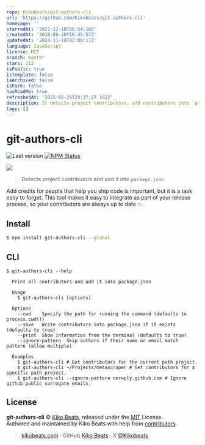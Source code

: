 ```yaml
---
repo: Kikobeats/git-authors-cli
url: 'https://github.com/Kikobeats/git-authors-cli'
homepage: ''
starredAt: '2021-12-18T06:54:10Z'
createdAt: '2018-06-20T16:45:57Z'
updatedAt: '2024-11-18T02:00:17Z'
language: JavaScript
license: MIT
branch: master
stars: 112
isPublic: true
isTemplate: false
isArchived: false
isFork: false
hasReadMe: true
refreshedAt: '2025-02-25T20:37:27.192Z'
description: It detects project contributors; add contributors into `package.json`
tags: []
---
```


# git-authors-cli

![Last version](https://img.shields.io/github/tag/Kikobeats/git-authors-cli.svg?style=flat-square)
[![NPM Status](https://img.shields.io/npm/dm/git-authors-cli.svg?style=flat-square)](https://www.npmjs.org/package/git-authors-cli)

![](demo.png)

> Detects project contributors and add it into `package.json`

Add credits for people that help you ship code is important, but it is a task easy to forget. This tool makes it easy to integrate as part of your release process, so your contributors are always up to date ✨.

## Install

```bash
$ npm install git-authors-cli --global
```

## CLI

```
$ git-authors-cli --help

  Print all contributors and add it into package.json

  Usage
    $ git-authors-cli [options]

  Options
    --cwd    Specify the path for running the command (defaults to process.cwd())
    --save   Write contributors into package.json if it exists (defaults to true)
    --print  Show information from the terminal (defaults to true)
    --ignore-pattern  Skip authors if their name or email match pattern (allow multiple)

  Examples
    $ git-authors-cli # Get contributors for the current path project.
    $ git-authors-cli ~/Projects/metascraper # Get contributors for a specific path project.
    $ git-authors-cli --ignore-pattern noreply.github.com # Ignore github public surrogate emails.
```

## License

**git-authors-cli** © [Kiko Beats](https://kikobeats.com), released under the [MIT](https://github.com/Kikobeats/git-authors-cli/blob/master/LICENSE.md) License.<br>
Authored and maintained by Kiko Beats with help from [contributors](https://github.com/Kikobeats/git-authors-cli/contributors).

> [kikobeats.com](https://kikobeats.com) · GitHub [Kiko Beats](https://github.com/Kikobeats) · X [@Kikobeats](https://x.com/Kikobeats)
